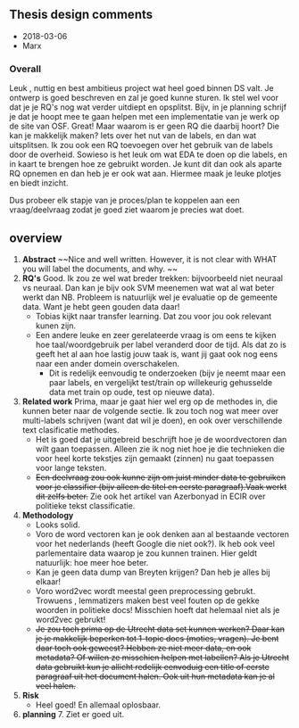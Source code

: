 ## Thesis design comments

* 2018-03-06
* Marx


### Overall
Leuk , nuttig en best ambitieus project wat heel goed binnen DS valt. 
Je ontwerp is goed beschreven en zal je goed kunne sturen. Ik stel wel voor dat je je RQ's nog wat verder uitdiept en opsplitst. Bijv, in je planning schrijf je dat je hoopt mee te gaan helpen met een implementatie van je werk op de site van OSF. Great! Maar waarom is er geen RQ die daarbij hoort? Die kan je makkelijk maken? Iets over het nut van de labels, en dan wat uitsplitsen. 
Ik zou ook een RQ toevoegen over het gebruik van de labels door de overheid. Sowieso is het leuk om wat EDA te doen op die labels, en in kaart te brengen hoe ze gebruikt worden. Je kunt dit dan ook als aparte RQ opnemen en dan heb je er ook wat aan. Hiermee maak je leuke plotjes en biedt inzicht.  

Dus probeer elk stapje van je proces/plan te koppelen aan een vraag/deelvraag zodat je goed ziet waarom je precies wat doet.


## overview
1. **Abstract**    ~~Nice and well written. However, it is not clear with WHAT you will label the documents, and why. ~~
2. **RQ's**  Good. Ik zou ze wel wat breder trekken: bijvoorbeeld niet neuraal vs neuraal. Dan kan je bijv ook SVM meenemen wat wat al wat beter werkt dan NB. Probleem is natuurlijk wel je evaluatie op de gemeente data. Want je hebt geen gouden data daar! 
	* Tobias kijkt naar transfer learning. Dat zou voor jou ook relevant kunen zijn. 
	* Een andere leuke en zeer gerelateerde vraag is om eens te kijken hoe taal/woordgebruik per label veranderd door de tijd. Als dat zo is geeft het al aan hoe lastig jouw taak is, want jij gaat ook nog eens naar een ander domein overschakelen. 
		* Dit is redelijk eenvoudig te onderzoeken (bijv je neemt maar een paar labels, en vergelijkt test/train op willekeurig gehusselde data met train op oude, test op nieuwe data).
3. **Related work**    Prima, maar je gaat hier wel erg op de methodes in, die kunnen beter naar de volgende sectie. Ik zou toch nog wat meer over multi-labels schrijven (want dat wil je doen), en ook over verschillende text clasificatie methodes. 
	* Het is goed dat je uitgebreid beschrijft hoe je de woordvectoren dan wilt gaan toepassen. Alleen zie ik nog niet hoe je die technieken die voor heel korte tekstjes zijn gemaakt (zinnen) nu gaat toepassen voor lange teksten. 
	* ~~Een deelvraag zou ook kunne zijn om juist minder data te gebruiken voor je classifier (bijv alleen de titel en eerste paragraaf).Vaak werkt dit zelfs beter.~~  Zie ook het artikel van Azerbonyad in ECIR over politieke tekst classificatie. 
4.  **Methodology** 
	 * Looks solid. 
	 * Voro de word vectoren kan je ook denken aan al bestaande vectoren voor het nederlands (heeft Google die niet ook?). Ik heb ook veel parlementaire data waarop je zou kunnen trainen. Hier geldt natuurlijk: hoe meer hoe beter.
	 * Kan je geen data dump van Breyten krijgen? Dan heb je alles bij elkaar! 
	 * Voro word2vec wordt meestal geen preprocessing gebrukt. Trowuens , lemmatizers maken best veel fouten op de gekke woorden in politieke docs! Misschien hoeft dat helemaal niet als je word2vec gebrukt! 
	 * ~~Je zou toch prima op de Utrecht data set kunnen werken? Daar kan je je makkelijk beperken tot 1-topic docs (moties, vragen). Je bent daar toch ook geweest? Hebben ze niet meer data, en ook metadata? Of willen ze misschien helpen met labellen? Als je Utrecht data gebruikt kun je allicht redelijk eenvoduig een title of eerste paragraaf uit het document halen. Ook uit hun metadata kan je al veel halen.~~
5. **Risk**
	*  Heel goed! En allemaal oplosbaar. 
6. **planning**
	7. Ziet er goed uit.

